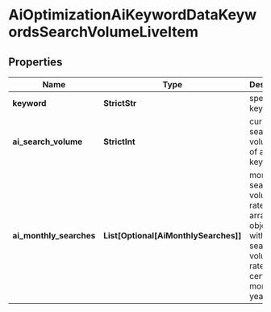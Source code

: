 # AiOptimizationAiKeywordDataKeywordsSearchVolumeLiveItem


## Properties

| Name | Type | Description | Notes |
|------------ | ------------- | ------------- | -------------|
**keyword** | **StrictStr** | specified keyword |[optional]|
**ai_search_volume** | **StrictInt** | current AI search volume rate of a keyword |[optional]|
**ai_monthly_searches** | **List[Optional[AiMonthlySearches]]** | monthly AI search volume rates<br>array of objects with AI search volume rates in a certain month of a year |[optional]|